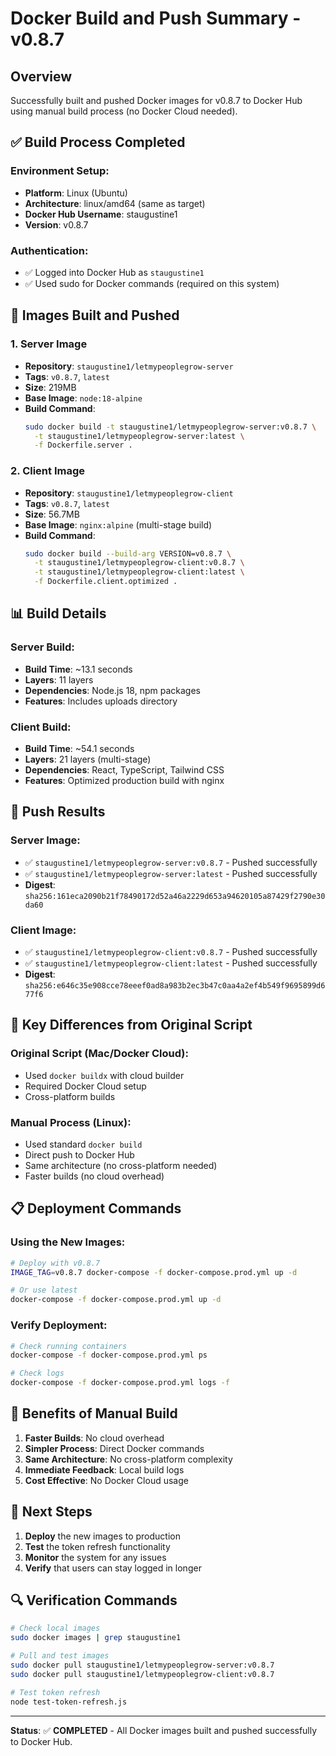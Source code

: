 # Docker Build and Push Summary - v0.8.7

## Overview
Successfully built and pushed Docker images for v0.8.7 to Docker Hub using manual build process (no Docker Cloud needed).

## ✅ **Build Process Completed**

### **Environment Setup:**
- **Platform**: Linux (Ubuntu)
- **Architecture**: linux/amd64 (same as target)
- **Docker Hub Username**: staugustine1
- **Version**: v0.8.7

### **Authentication:**
- ✅ Logged into Docker Hub as `staugustine1`
- ✅ Used sudo for Docker commands (required on this system)

## 🐳 **Images Built and Pushed**

### **1. Server Image**
- **Repository**: `staugustine1/letmypeoplegrow-server`
- **Tags**: `v0.8.7`, `latest`
- **Size**: 219MB
- **Base Image**: `node:18-alpine`
- **Build Command**:
  ```bash
  sudo docker build -t staugustine1/letmypeoplegrow-server:v0.8.7 \
    -t staugustine1/letmypeoplegrow-server:latest \
    -f Dockerfile.server .
  ```

### **2. Client Image**
- **Repository**: `staugustine1/letmypeoplegrow-client`
- **Tags**: `v0.8.7`, `latest`
- **Size**: 56.7MB
- **Base Image**: `nginx:alpine` (multi-stage build)
- **Build Command**:
  ```bash
  sudo docker build --build-arg VERSION=v0.8.7 \
    -t staugustine1/letmypeoplegrow-client:v0.8.7 \
    -t staugustine1/letmypeoplegrow-client:latest \
    -f Dockerfile.client.optimized .
  ```

## 📊 **Build Details**

### **Server Build:**
- **Build Time**: ~13.1 seconds
- **Layers**: 11 layers
- **Dependencies**: Node.js 18, npm packages
- **Features**: Includes uploads directory

### **Client Build:**
- **Build Time**: ~54.1 seconds
- **Layers**: 21 layers (multi-stage)
- **Dependencies**: React, TypeScript, Tailwind CSS
- **Features**: Optimized production build with nginx

## 🚀 **Push Results**

### **Server Image:**
- ✅ `staugustine1/letmypeoplegrow-server:v0.8.7` - Pushed successfully
- ✅ `staugustine1/letmypeoplegrow-server:latest` - Pushed successfully
- **Digest**: `sha256:161eca2090b21f78490172d52a46a2229d653a94620105a87429f2790e30da60`

### **Client Image:**
- ✅ `staugustine1/letmypeoplegrow-client:v0.8.7` - Pushed successfully
- ✅ `staugustine1/letmypeoplegrow-client:latest` - Pushed successfully
- **Digest**: `sha256:e646c35e908cce78eeef0ad8a983b2ec3b47c0aa4a2ef4b549f9695899d677f6`

## 🔧 **Key Differences from Original Script**

### **Original Script (Mac/Docker Cloud):**
- Used `docker buildx` with cloud builder
- Required Docker Cloud setup
- Cross-platform builds

### **Manual Process (Linux):**
- Used standard `docker build`
- Direct push to Docker Hub
- Same architecture (no cross-platform needed)
- Faster builds (no cloud overhead)

## 📋 **Deployment Commands**

### **Using the New Images:**
```bash
# Deploy with v0.8.7
IMAGE_TAG=v0.8.7 docker-compose -f docker-compose.prod.yml up -d

# Or use latest
docker-compose -f docker-compose.prod.yml up -d
```

### **Verify Deployment:**
```bash
# Check running containers
docker-compose -f docker-compose.prod.yml ps

# Check logs
docker-compose -f docker-compose.prod.yml logs -f
```

## 🎯 **Benefits of Manual Build**

1. **Faster Builds**: No cloud overhead
2. **Simpler Process**: Direct Docker commands
3. **Same Architecture**: No cross-platform complexity
4. **Immediate Feedback**: Local build logs
5. **Cost Effective**: No Docker Cloud usage

## 📝 **Next Steps**

1. **Deploy** the new images to production
2. **Test** the token refresh functionality
3. **Monitor** the system for any issues
4. **Verify** that users can stay logged in longer

## 🔍 **Verification Commands**

```bash
# Check local images
sudo docker images | grep staugustine1

# Pull and test images
sudo docker pull staugustine1/letmypeoplegrow-server:v0.8.7
sudo docker pull staugustine1/letmypeoplegrow-client:v0.8.7

# Test token refresh
node test-token-refresh.js
```

---

**Status**: ✅ **COMPLETED** - All Docker images built and pushed successfully to Docker Hub. 
